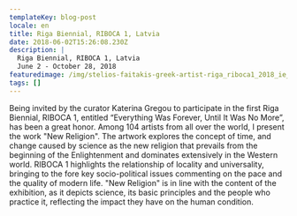 ```yaml
---
templateKey: blog-post
locale: en
title: Riga Biennial, RIBOCA 1, Latvia
date: 2018-06-02T15:26:08.230Z
description: |
  Riga Biennial, RIBOCA 1, Latvia
  June 2 - October 28, 2018
featuredimage: /img/stelios-faitakis-greek-artist-riga_riboca1_2018_ie_left_part.jpg
tags: []
---
```

Being invited by the curator Katerina Gregou to participate in the first Riga Biennial, RIBOCA 1, entitled “Everything Was Forever, Until It Was No More”, has been a great honor. Among 104 artists from all over the world, I present the work "New Religion". The artwork explores the concept of time, and change caused by science as the new religion that prevails from the beginning of the Enlightenment and dominates extensively in the Western world. RIBOCA 1 highlights the relationship of locality and universality, bringing to the fore key socio-political issues commenting on the pace and the quality of modern life. "New Religion" is in line with the content of the exhibition, as it depicts science, its basic principles and the people who practice it, reflecting the impact they have on the human condition.